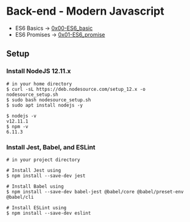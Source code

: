 # Back-end - Modern Javascript
* ES6 Basics -> [0x00-ES6_basic](0x00-ES6_basic)
* ES6 Promises -> [0x01-ES6_promise](0x01-ES6_promise)

## Setup
### Install NodeJS 12.11.x
```
# in your home directory
$ curl -sL https://deb.nodesource.com/setup_12.x -o nodesource_setup.sh
$ sudo bash nodesource_setup.sh
$ sudo apt install nodejs -y

$ nodejs -v
v12.11.1
$ npm -v
6.11.3
```

### Install Jest, Babel, and ESLint
```
# in your project directory

# Install Jest using
$ npm install --save-dev jest

# Install Babel using
$ npm install --save-dev babel-jest @babel/core @babel/preset-env @babel/cli

# Install ESLint using
$ npm install --save-dev eslint
```
